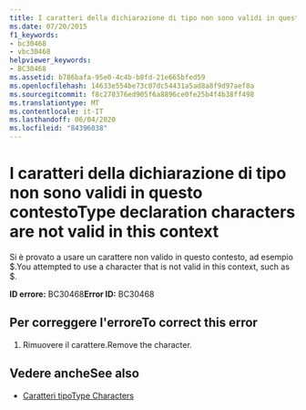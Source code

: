 ```yaml
---
title: I caratteri della dichiarazione di tipo non sono validi in questo contesto
ms.date: 07/20/2015
f1_keywords:
- bc30468
- vbc30468
helpviewer_keywords:
- BC30468
ms.assetid: b786bafa-95e0-4c4b-b8fd-21e665bfed59
ms.openlocfilehash: 14633e554be73c07dc54431a5ad8a8f9d97aef8a
ms.sourcegitcommit: f8c270376ed905f6a8896ce0fe25b4f4b38ff498
ms.translationtype: MT
ms.contentlocale: it-IT
ms.lasthandoff: 06/04/2020
ms.locfileid: "84396038"
---
```

# <a name="type-declaration-characters-are-not-valid-in-this-context"></a><span data-ttu-id="ec624-102">I caratteri della dichiarazione di tipo non sono validi in questo contesto</span><span class="sxs-lookup"><span data-stu-id="ec624-102">Type declaration characters are not valid in this context</span></span>
<span data-ttu-id="ec624-103">Si è provato a usare un carattere non valido in questo contesto, ad esempio $.</span><span class="sxs-lookup"><span data-stu-id="ec624-103">You attempted to use a character that is not valid in this context, such as $.</span></span>  
  
 <span data-ttu-id="ec624-104">**ID errore:** BC30468</span><span class="sxs-lookup"><span data-stu-id="ec624-104">**Error ID:** BC30468</span></span>  
  
## <a name="to-correct-this-error"></a><span data-ttu-id="ec624-105">Per correggere l'errore</span><span class="sxs-lookup"><span data-stu-id="ec624-105">To correct this error</span></span>  
  
1. <span data-ttu-id="ec624-106">Rimuovere il carattere.</span><span class="sxs-lookup"><span data-stu-id="ec624-106">Remove the character.</span></span>  
  
## <a name="see-also"></a><span data-ttu-id="ec624-107">Vedere anche</span><span class="sxs-lookup"><span data-stu-id="ec624-107">See also</span></span>

- [<span data-ttu-id="ec624-108">Caratteri tipo</span><span class="sxs-lookup"><span data-stu-id="ec624-108">Type Characters</span></span>](../programming-guide/language-features/data-types/type-characters.md)
